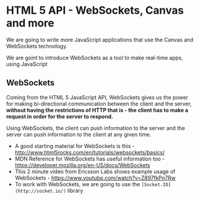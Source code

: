 # HTML 5 API - WebSockets, Canvas and more

We are going to write more JavaScript applications that use the Canvas and WebSockets technology.

We are goint to introduce WebSockets as a tool to make real-time apps, using JavaScript

## WebSockets

Coming from the HTML 5 JavaScript API, WebSockets gives us the power for making bi-directional communication between the client and the server, __without having the restrictions of HTTP that is - the client has to make a request in order for the server to respond.__

Using WebSockets, the client can push information to the server and the server can push information to the client at any given time.

* A good starting material for WebSockets is this - http://www.html5rocks.com/en/tutorials/websockets/basics/
* MDN Reference for WebSockets has useful information too - https://developer.mozilla.org/en-US/docs/WebSockets
* This 2 minute video from Ericsson Labs shows example usage of WebSockets - https://www.youtube.com/watch?v=Z897fkPn7Rw
* To work with WebSockets, we are going to use the `[Socket.IO](http://socket.io/)` library
